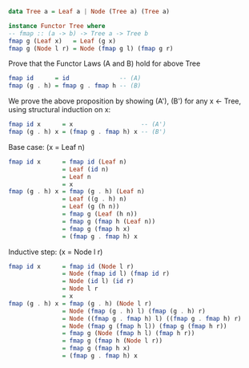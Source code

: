 
```haskell
data Tree a = Leaf a | Node (Tree a) (Tree a)

instance Functor Tree where
-- fmap :: (a -> b) -> Tree a -> Tree b
fmap g (Leaf x)   = Leaf (g x)
fmap g (Node l r) = Node (fmap g l) (fmap g r)
```

Prove that the Functor Laws (A and B) hold for above Tree

```haskell
fmap id      = id              -- (A)
fmap (g . h) = fmap g . fmap h -- (B)
```

We prove the above proposition by showing (A'), (B') for any x <- Tree, using structural induction on x:

```haskell
fmap id x      = x                   -- (A')
fmap (g . h) x = (fmap g . fmap h) x -- (B')
```

Base case: (x = Leaf n)

```haskell
fmap id x      = fmap id (Leaf n)
               = Leaf (id n)
               = Leaf n
               = x
fmap (g . h) x = fmap (g . h) (Leaf n)
               = Leaf ((g . h) n)
               = Leaf (g (h n))
               = fmap g (Leaf (h n))
               = fmap g (fmap h (Leaf n))
               = fmap g (fmap h x)
               = (fmap g . fmap h) x
```

Inductive step: (x = Node l r)

```haskell
fmap id x      = fmap id (Node l r)
               = Node (fmap id l) (fmap id r)
               = Node (id l) (id r)
               = Node l r
               = x
fmap (g . h) x = fmap (g . h) (Node l r)
               = Node (fmap (g . h) l) (fmap (g . h) r)
               = Node ((fmap g . fmap h) l) ((fmap g . fmap h) r)
               = Node (fmap g (fmap h l)) (fmap g (fmap h r))
               = fmap g (Node (fmap h l) (fmap h r))
               = fmap g (fmap h (Node l r))
               = fmap g (fmap h x)
               = (fmap g . fmap h) x
```
